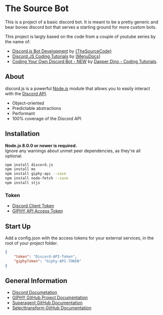 # The Source Bot

This is a project of a basic discord bot. It is meant to be a pretty generic and bear bones discord bot that serves a starting ground for more custom bots.

This project is largly based on the code from a couple of youtube series by the name of:

-   [Discord.js Bot Development](https://www.youtube.com/watch?v=Z-tc91hArlM&list=PLdnyVeMcpY7-GfaXaWBOb3ZQkJxP53BIx) by [{TheSourceCode}](https://www.youtube.com/channel/UCNXt2MrZaqfIBknamqwzeXA)
-   [Discord.JS Coding Tutorials](https://www.youtube.com/watch?v=UcLspwognk0&list=PLWnw41ah3I4ZfNLV3by7nB6JO2WcCc3Wj) by [[MenuDocs]](https://www.youtube.com/channel/UCpGGFqJP9vYvzFudqnQ-6IA)
-   [Coding Your Own Discord Bot - NEW](https://www.youtube.com/watch?v=RZ02rw3NZnk&list=PLS6sInD7ThM0MTsu88RyxhTI187ScqRmm) by [Dapper Dino - Coding Tutorials](https://www.youtube.com/channel/UCjCpZyil4D8TBb5nVTMMaUw).

## About

discord.js is a powerful [Node.js](https://nodejs.org) module that allows you to easily interact with the
[Discord API](https://discordapp.com/developers/docs/intro).

-   Object-oriented
-   Predictable abstractions
-   Performant
-   100% coverage of the Discord API

## Installation

**Node.js 8.0.0 or newer is required.**  
Ignore any warnings about unmet peer dependencies, as they're all optional.

```bash
npm install discord.js
npm install ms
npm install giphy-api --save
npm install node-fetch --save
npm install stjs
```

### Token

-   [Discord Client Token](https://discordapp.com/developers/applications/555802582988357663/information)
-   [GIPHY API Access Token](https://giphy.com/)

## Start Up

Add a config.json with the access tokens for your external services, in the root of your project folder.

```json
{
	"token": "Discord-API-Token",
	"giphyToken": "Giphy-API-TOKEN"
}
```

## General Information

-   [Discord Documetation](https://discord.js.org/#/)
-   [GIPHY GitHub Project Documentation](https://github.com/austinkelleher/giphy-api)
-   [Superagent GitHub Documentation](https://github.com/visionmedia/superagent)
-   [Selecttransform GitHub Documentation](https://selecttransform.github.io/site/)
